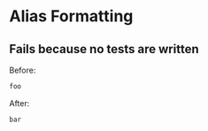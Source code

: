 <!-- gen:mayoverwrite -->
# Alias Formatting

## Fails because no tests are written

Before:
```ruby
foo
```

After:
```ruby
bar
```
